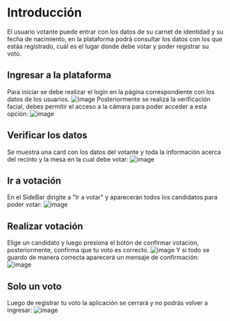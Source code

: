 # Introducción
El usuario votante puede entrar con los datos de su carnet de identidad y su fecha de nacimiento, en la plataforma podrá consultar los datos con los que estáa registrado, cuál es el lugar donde debe votar y poder registrar su voto.
## Ingresar a la plataforma
Para iniciar se debe realizar el login en la página correspondiente con los datos de los usuarios. 
![image](https://github.com/user-attachments/assets/d7d97425-42c9-4ad6-ab01-00a757b2ed55)
Posteriormente se realiza la verificación facial, debes permitir el acceso a la cámara para poder acceder a esta opción:
![image](https://github.com/user-attachments/assets/6c9313b8-f40f-49f1-9be8-71269b6be08f)
## Verificar los datos
Se muestra una card con los datos del votante y toda la información acerca del recinto y la mesa en la cual debe votar:
![image](https://github.com/user-attachments/assets/08675e4a-6bc7-4806-af31-b29225a8ba29)
## Ir a votación
En el SideBar dirigite a "Ir a votar" y aparecerán todos los candidatos para poder votar:
![image](https://github.com/user-attachments/assets/bd635ce1-2719-45f9-8e88-2be67bc1c17f)
## Realizar votación
Elige un candidato y luego presiona el botón de confirmar votación, posteriormente, confirma que tu voto es correcto.
![image](https://github.com/user-attachments/assets/d28eff7b-0157-4a0d-8930-06a28ce967f5)
Y si todo se guardo de manera correcta aparecerá un mensaje de confirmación:
![image](https://github.com/user-attachments/assets/3371ea82-7796-4415-9390-abdee2732c13)
## Solo un voto
Luego de registrar tu voto la aplicación se cerrará y no podrás volver a ingresar:
![image](https://github.com/user-attachments/assets/c377b2e7-f780-4f00-aacb-d29dbfce1bf9)
